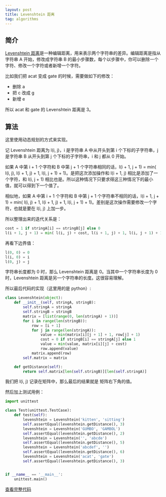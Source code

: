 ```yaml
---
layout: post
title: Levenshtein 距离
tag: algorithms
---
```


## 简介

[Levenshtein 距离](https://en.wikipedia.org/wiki/Levenshtein_distance)是一种编辑距离，用来表示两个字符串的差异。编辑距离是指从字符串 A 开始，修改成字符串 B 的最小步骤数，每个以步骤中，你可以删除一个字符、修改一个字符或者新增一个字符。

比如我们把 acat 变成 gate 的时候，需要做如下的修改：

- 删除 a
- 把 c 改成 g
- 新增 e

所以 acat 和 gate 的 Levenshtein 距离是 3。

## 算法

这里使用动态规划的方式来实现。

记 Levenshtein 距离为 l(i, j)，i 是字符串 A 中从开头到第 i 个下标的子字符串，j 是字符串 B 从开头到第 j 个下标的子字符串，i 和 j 都从 0 开始。

如果 A 中第 i + 1 个字符和 B 中第 j + 1 个字符串相同的话，l(i + 1, j + 1) = min( l(i, j), l(i + 1, j) + 1, l(i, j + 1) + 1)。是把这次添加操作和 l(i + 1, j) 相比是添加了一个字符，和 l(i, j + 1) 相比也是。所以这种情况下只要求得这三种情况下的最小值，就可以得到下一个值了。

相似地，如果 A 中第 i + 1 个字符和 B 中第 j + 1 个字符串不相同的话，l(i + 1, j + 1) = min( l(i, j) + 1, l(i + 1, j) + 1, l(i, j + 1) + 1)。差别是这次操作需要修改一个字符，也就是要在 l(i, j) 上加一步。

所以整理出来的迭代关系是：

```py
cost = 1 if stringA[i] == stringB[j] else 0
l(i + 1, j + 1) = min( l(i, j) + cost, l(i + 1, j) + 1, l(i, j + 1) + 1 )
```

再看下边界值：

```py
l(0, 0) = 0
l(i, 0) = i
l(0, j) = j
```

字符串长度都为 0 时，那么 Levenshtein 距离是 0。当其中一个字符串长度为 0 时，Levenshtein 距离是另一个字符串的长度。这很容易理解。

所以最后代码的实现（这里用的是 python）:

```py
class Levenshtein(object):
    def __init__(self, stringA, stringB):
        self.stringA = stringA
        self.stringB = stringB
        matrix = [list(range(0, len(stringA) + 1))]
        for i in range(len(stringB)):
            row = [i + 1]
            for j in range(len(stringA)):
                value = min(matrix[i][j + 1] + 1, row[j] + 1)
                cost = 0 if stringB[i] == stringA[j] else 1
                value = min(value, matrix[i][j] + cost)
                row.append(value)
            matrix.append(row)
        self.matrix = matrix

    def getDistance(self):
        return self.matrix[len(self.stringB)][len(self.stringA)]
```

我们把 l(i, j) 记录在矩阵中，那么最后的结果就是 矩阵右下角的值。

然后加上测试用例：

```py
import unittest

class Test(unittest.TestCase):
    def test(self):
        levenshtein = Levenshtein('kitten', 'sitting')
        self.assertEqual(levenshtein.getDistance(), 3)
        levenshtein = Levenshtein('GUMBO', 'GAMBOL')
        self.assertEqual(levenshtein.getDistance(), 2)
        levenshtein = Levenshtein('', 'abcde')
        self.assertEqual(levenshtein.getDistance(), 5)
        levenshtein = Levenshtein('abcdef', '')
        self.assertEqual(levenshtein.getDistance(), 6)
        levenshtein = Levenshtein('acat', 'gate')
        self.assertEqual(levenshtein.getDistance(), 3)


if __name__ == '__main__':
    unittest.main()
```

[查看完整代码](https://github.com/vivaxy/algorithms/blob/master/python/problems/levenshtein.py)
